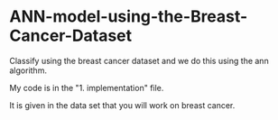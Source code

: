 # ANN-model-using-the-Breast-Cancer-Dataset
 Classify using the breast cancer dataset and we do this using the ann algorithm.

My code is in the "1. implementation" file.

It is given in the data set that you will work on breast cancer.
